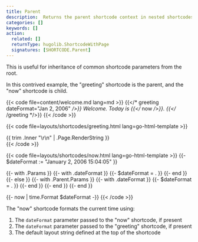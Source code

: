 ```yaml
---
title: Parent
description:  Returns the parent shortcode context in nested shortcodes.
categories: []
keywords: []
action:
  related: []
  returnType: hugolib.ShortcodeWithPage
  signatures: [SHORTCODE.Parent]
---
```


This is useful for inheritance of common shortcode parameters from the root.

In this contrived example, the "greeting" shortcode is the parent, and the "now" shortcode is child.

{{< code file=content/welcome.md lang=md >}}
{{</* greeting dateFormat="Jan 2, 2006" */>}}
Welcome. Today is {{</* now */>}}.
{{</* /greeting */>}}
{{< /code >}}

{{< code file=layouts/shortcodes/greeting.html lang=go-html-template >}}
<div class="greeting">
  {{ trim .Inner "\r\n" | .Page.RenderString }}
</div>
{{< /code >}}

{{< code file=layouts/shortcodes/now.html lang=go-html-template >}}
{{- $dateFormat := "January 2, 2006 15:04:05" }}

{{- with .Params }}
  {{- with .dateFormat }}
    {{- $dateFormat = . }}
  {{- end }}
{{- else }}
  {{- with .Parent.Params }}
    {{- with .dateFormat }}
      {{- $dateFormat = . }}
    {{- end }}
  {{- end }}
{{- end }}

{{- now | time.Format $dateFormat -}}
{{< /code >}}

The "now" shortcode formats the current time using:

1. The `dateFormat` parameter passed to the "now" shortcode, if present
2. The `dateFormat` parameter passed to the "greeting" shortcode, if present
3. The default layout string defined at the top of the shortcode
